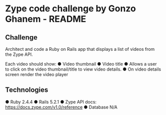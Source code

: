 # Zype code challenge by Gonzo Ghanem - README

## Challenge

Architect and code a Ruby on Rails app that displays a list of videos from the Zype API.

Each video should show:
● Video thumbnail
● Video title
● Allows a user to click on the video thumbnail/title to view video details.
● On video details screen render the video player

## Technologies

● Ruby 2.4.4
● Rails 5.2.1
● Zype API docs: https://docs.zype.com/v1.0/reference
● Database N/A